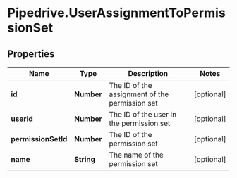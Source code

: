 # Pipedrive.UserAssignmentToPermissionSet

## Properties

Name | Type | Description | Notes
------------ | ------------- | ------------- | -------------
**id** | **Number** | The ID of the assignment of the permission set | [optional] 
**userId** | **Number** | The ID of the user in the permission set | [optional] 
**permissionSetId** | **Number** | The ID of the permission set | [optional] 
**name** | **String** | The name of the permission set | [optional] 


